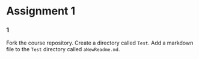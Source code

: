 # Assignment 1
### 1 
Fork the course repository. Create a directory called `Test`. Add a markdown file to the `Test` directory called `aNewReadme.md`. 
